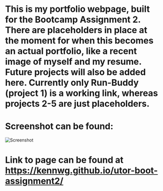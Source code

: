 # This is my portfolio webpage, built for the Bootcamp Assignment 2.  There are placeholders in place at the moment for when this becomes an actual portfolio, like a recent image of myself and my resume.  Future projects will also be added here. Currently only Run-Buddy (project 1) is a working link, whereas projects 2-5 are just placeholders.

# Screenshot can be found:
![Screenshot](/Screenshot.png)

# Link to page can be found at https://kennwg.github.io/utor-boot-assignment2/
